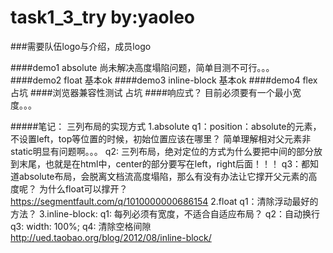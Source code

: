 # task1_3_try  by:yaoleo

###需要队伍logo与介绍，成员logo

####demo1 absolute
	尚未解决高度塌陷问题，简单目测不可行。。。
####demo2 float
	基本ok
####demo3 inline-block
	基本ok
####demo4 flex
	占坑
####浏览器兼容性测试
	占坑
####响应式？
	目前必须要有一个最小宽度。。。

#####笔记：
三列布局的实现方式
1.absolute
    q1：position：absolute的元素，不设置left，top等位置的时候，初始位置应该在哪里？
    简单理解相对父元素非static明显有问题啊。。。
    q2: 三列布局，绝对定位的方式为什么要把中间的部分放到末尾，也就是在html中，center的部分要写在left，right后面！！！
    q3：都知道absolute布局，会脱离文档流高度塌陷，那么有没有办法让它撑开父元素的高度呢？ 为什么float可以撑开？
         https://segmentfault.com/q/1010000000686154
2.float
    q1：清除浮动最好的方法？
3.inline-block:
    q1: 每列必须有宽度，不适合自适应布局？
    q2：自动换行
    q3: width: 100%;
    q4: 清除空格间隙
http://ued.taobao.org/blog/2012/08/inline-block/

	